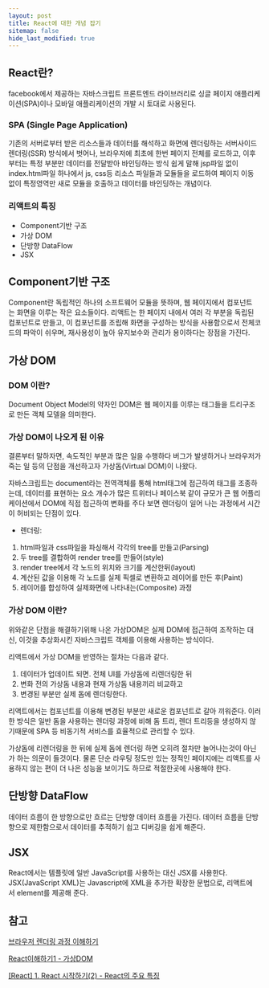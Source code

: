 ```yaml
---
layout: post
title: React에 대한 개념 잡기
sitemap: false
hide_last_modified: true
---
```


## React란?
facebook에서 제공하는 자바스크립트 프론트엔드 라이브러리로
싱글 페이지 애플리케이션(SPA)이나 모바일 애플리케이션의 개발 시 토대로 사용된다.

### SPA (Single Page Application)
기존의 서버로부터 받은 리소스들과 데이터를 해석하고 화면에 렌더링하는 서버사이드 렌더링(SSR) 방식에서 벗어나, 브라우저에 최초에 한번 페이지 전체를 로드하고, 이후부터는 특정 부분만 데이터를 전달받아 바인딩하는 방식
쉽게 말해 jsp파일 없이 index.html파일 하나에서 js, css등 리소스 파일들과 모듈들을 로드하여 페이지 이동 없이 특정영역만 새로 모듈을 호출하고 데이터를 바인딩하는 개념이다.


### 리액트의 특징
- Component기반 구조
- 가상 DOM
- 단방향 DataFlow
- JSX


## Component기반 구조
Component란 독립적인 하나의 소프트웨어 모듈을 뜻하며, 웹 페이지에서 컴포넌트는 화면을 이루는 작은 요소들이다.
리액트는 한 페이지 내에서 여러 각 부분을 독립된 컴포넌트로 만들고, 이 컴포넌트를 조립해 화면을 구성하는 방식을 사용함으로서 전체코드의 파악이 쉬우며, 재사용성이 높아 유지보수와 관리가 용이하다는 장점을 가진다.


## 가상 DOM
### DOM 이란?
Document Object Model의 약자인 DOM은 웹 페이지를 이루는 태그들을 트리구조로 만든 객체 모델을 의미한다.

### 가상 DOM이 나오게 된 이유
결론부터 말하자면, 속도적인 부분과 많은 일을 수행하다 버그가 발생하거나 브라우저가 죽는 일 등의 단점을 개선하고자 가상돔(Virtual DOM)이 나왔다.

자바스크립트는 document라는 전역객체를 통해 html태그에 접근하여 태그를 조종하는데, 데이터를 표현하는 요소 개수가 많은 트위터나 페이스북 같이 규모가 큰 웹 어플리케이션에서 DOM에 직접 접근하여 변화를 주다 보면 렌더링이 일어 나는 과정에서 시간이 허비되는 단점이 있다.

- 렌더링: 
1. html파일과 css파일을 파싱해서 각각의 tree를 만들고(Parsing)  
2. 두 tree를 결합하여 render tree를 만들어(style)  
3. render tree에서 각 노드의 위치와 크기를 계산한뒤(layout)  
4. 계산된 값을 이용해 각 노드를 실제 픽셀로 변환하고 레이어를 만든 후(Paint)  
5. 레이어를 합성하여 실제화면에 나타내는(Composite) 과정

### 가상 DOM 이란?
위와같은 단점을 해결하기위해 나온 가상DOM은 실제 DOM에 접근하여 조작하는 대신, 이것을 추상화시킨 자바스크립트 객체를 이용해 사용하는 방식이다.

리액트에서 가상 DOM을 반영하는 절차는 다음과 같다.

1. 데이터가 업데이트 되면. 전체 UI를 가상돔에 리렌더링한 뒤  
2. 변화 전의 가상돔 내용과 현재 가상돔 내용끼리 비교하고  
3. 변경된 부분만 실제 돔에 렌더링한다.

리액트에서는 컴포넌트를 이용해 변경된 부분만 새로운 컴포넌트로 갈아 끼워준다. 이러한 방식은 일반 돔을 사용하는 렌더링 과정에 비해 돔 트리, 렌더 트리등을 생성하지 않기때문에 SPA 등 비동기적 서비스를 효율적으로 관리할 수 있다.

가상돔에 리렌더링을 한 뒤에 실제 돔에 렌더링 하면 오히려 절차만 늘어나는것이 아닌가 하는 의문이 들것이다.
물론 단순 라우팅 정도만 있는 정적인 페이지에는 리액트를 사용하지 않는 편이 더 나은 성능을 보이기도 하므로 적절한곳에 사용해야 한다.


## 단방향 DataFlow
데이터 흐름이 한 방향으로만 흐르는 단방향 데이터 흐름을 가진다.
데이터 흐름을 단방향으로 제한함으로서 데이터를 추적하기 쉽고 디버깅을 쉽게 해준다.


## JSX
React에서는 템플릿에 일반 JavaScript를 사용하는 대신 JSX를 사용한다.
JSX(JavaScript XML)는 Javascript에 XML을 추가한 확장한 문법으로, 리액트에서 element를 제공해 준다.




## 참고
[브라우저 렌더링 과정 이해하기](https://tecoble.techcourse.co.kr/post/2021-10-24-browser-rendering/)

[React이해하기1 - 가상DOM](https://moonsbeen.tistory.com/255)

[[React] 1. React 시작하기(2) - React의 주요 특징](https://goddaehee.tistory.com/295)